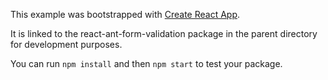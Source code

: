 This example was bootstrapped with [Create React App](https://github.com/facebook/create-react-app).

It is linked to the react-ant-form-validation package in the parent directory for development purposes.

You can run `npm install` and then `npm start` to test your package.
